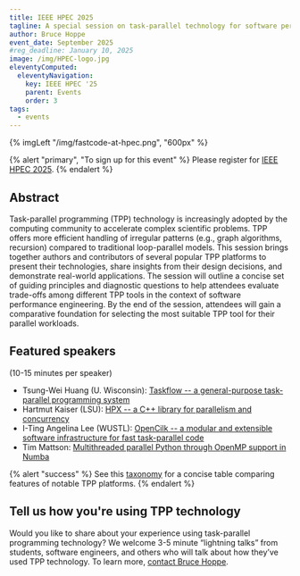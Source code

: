 ```yaml
---
title: IEEE HPEC 2025
tagline: A special session on task-parallel technology for software performance engineering
author: Bruce Hoppe
event_date: September 2025
#reg_deadline: January 10, 2025
image: /img/HPEC-logo.jpg
eleventyComputed:
  eleventyNavigation:
    key: IEEE HPEC '25
    parent: Events
    order: 3
tags:
  - events
---
```


{% imgLeft "/img/fastcode-at-hpec.png", "600px" %}

{% alert "primary", "To sign up for this event" %}
Please register for [IEEE HPEC 2025](https://ieee-hpec.org/).
{% endalert %}


## Abstract

Task-parallel programming (TPP) technology is increasingly adopted by the computing community to accelerate complex scientific problems. TPP offers more efficient handling of irregular patterns (e.g., graph algorithms, recursion) compared to traditional loop-parallel models. This session brings together authors and contributors of several popular TPP platforms to present their technologies, share insights from their design decisions, and demonstrate real-world applications. The session will outline a concise set of guiding principles and diagnostic questions to help attendees evaluate trade-offs among different TPP tools in the context of software performance engineering. By the end of the session, attendees will gain a comparative foundation for selecting the most suitable TPP tool for their parallel workloads.



## Featured speakers

(10-15 minutes per speaker)

* Tsung-Wei Huang (U. Wisconsin): [Taskflow -- a general-purpose task-parallel programming system](./taskflow/)
* Hartmut Kaiser (LSU): [HPX -- a C++ library for parallelism and concurrency](./hpx/)
* I-Ting Angelina Lee (WUSTL): [OpenCilk -- a modular and extensible software infrastructure for fast task-parallel code](./opencilk/)
* Tim Mattson: [Multithreaded parallel Python through OpenMP support in Numba](./openmp/)


{% alert "success" %}
See this [taxonomy](/about/task-parallel-tech/) for a concise table comparing features of notable TPP platforms.
{% endalert %}

## Tell us how you're using TPP technology

Would you like to share about your experience using task-parallel programming technology? We welcome 3-5 minute “lightning talks” from students, software engineers, and others who will talk about how they’ve used TPP technology. To learn more, [contact Bruce Hoppe](mailto:behoppe@mit.edu).
